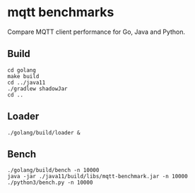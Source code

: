 mqtt benchmarks
===============

Compare MQTT client performance for Go, Java and Python.

## Build

```
cd golang
make build
cd ../java11
./gradlew shadowJar
cd ..
```

## Loader

```
./golang/build/loader &
```

## Bench

```
./golang/build/bench -n 10000
java -jar ./java11/build/libs/mqtt-benchmark.jar -n 10000
./python3/bench.py -n 10000
```
